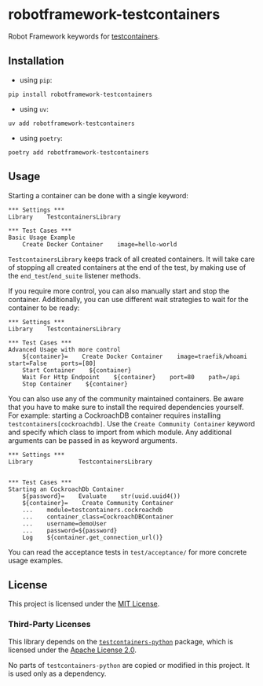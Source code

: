 # robotframework-testcontainers

Robot Framework keywords for [testcontainers](https://github.com/testcontainers/testcontainers-python).

## Installation

- using `pip`:

```shell
pip install robotframework-testcontainers
```

- using `uv`:

```shell
uv add robotframework-testcontainers
```

- using `poetry`:

```shell
poetry add robotframework-testcontainers
```

## Usage

Starting a container can be done with a single keyword:

```robot
*** Settings ***
Library    TestcontainersLibrary

*** Test Cases ***
Basic Usage Example
    Create Docker Container    image=hello-world
```

`TestcontainersLibrary` keeps track of all created containers.
It will take care of stopping all created containers at the end of the test,
by making use of the `end_test`/`end_suite` listener methods.

If you require more control, you can also manually start and stop
the container. Additionally, you can use different wait strategies
to wait for the container to be ready:

```robot
*** Settings ***
Library    TestcontainersLibrary

*** Test Cases ***
Advanced Usage with more control
    ${container}=    Create Docker Container    image=traefik/whoami    start=False    ports=[80]
    Start Container    ${container}
    Wait For Http Endpoint    ${container}    port=80    path=/api
    Stop Container    ${container}
```

You can also use any of the community maintained containers.
Be aware that you have to make sure to install the required dependencies
yourself.  
For example: starting a CockroachDB container requires installing `testcontainers[cockroachdb]`.
Use the `Create Community Container` keyword and specify which class to import from which module.
Any additional arguments can be passed in as keyword arguments.

```robot
*** Settings ***
Library             TestcontainersLibrary


*** Test Cases ***
Starting an CockroachDb Container
    ${password}=    Evaluate    str(uuid.uuid4())
    ${container}=    Create Community Container
    ...    module=testcontainers.cockroachdb
    ...    container_class=CockroachDBContainer
    ...    username=demoUser
    ...    password=${password}
    Log    ${container.get_connection_url()}
```

You can read the acceptance tests in `test/acceptance/` for more concrete usage examples.

## License

This project is licensed under the [MIT License](LICENSE).

### Third-Party Licenses

This library depends on the
[`testcontainers-python`](https://github.com/testcontainers/testcontainers-python)
package, which is licensed under the
[Apache License 2.0](https://www.apache.org/licenses/LICENSE-2.0).

No parts of `testcontainers-python` are copied or modified in this project.
It is used only as a dependency.
